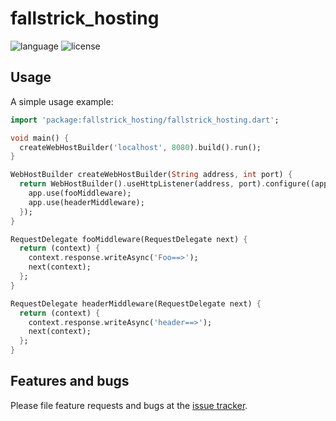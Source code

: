 # fallstrick_hosting

![language](https://woolson.gitee.io/npmer-badge/ilcr-none-none-dart-ffffff-555555-%3E=2.7.0%20%3C3.0.0-ffffff-007ec6-r-t-t.svg)
![license](https://img.shields.io/github/license/Fallstrick/hosting)




## Usage

A simple usage example:

```dart
import 'package:fallstrick_hosting/fallstrick_hosting.dart';

void main() {
  createWebHostBuilder('localhost', 8080).build().run();
}

WebHostBuilder createWebHostBuilder(String address, int port) {
  return WebHostBuilder().useHttpListener(address, port).configure((app) {
    app.use(fooMiddleware);
    app.use(headerMiddleware);
  });
}

RequestDelegate fooMiddleware(RequestDelegate next) {
  return (context) {
    context.response.writeAsync('Foo==>');
    next(context);
  };
}

RequestDelegate headerMiddleware(RequestDelegate next) {
  return (context) {
    context.response.writeAsync('header==>');
    next(context);
  };
}

```

## Features and bugs

Please file feature requests and bugs at the [issue tracker][tracker].

[tracker]: https://github.com/Fallstrick/hosting/issues
